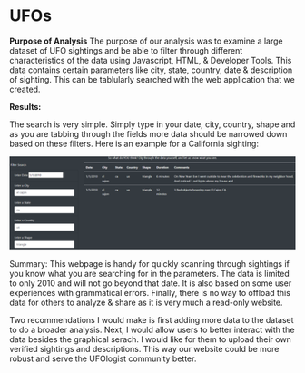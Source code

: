# UFOs
__Purpose of Analysis__
The purpose of our analysis was to examine a large dataset of UFO sightings and be able to filter through different characteristics of the data using Javascript, HTML, & Developer Tools. This data contains certain parameters like city, state, country, date & description of sighting. This can be tablularly searched with the web application that we created. 

__Results:__

The search is very simple. Simply type in your date, city, country, shape and as you are tabbing through the fields more data should be narrowed down based on these filters. Here is an example for a California sighting:

![alt text](https://github.com/PDob02/UFOs/blob/main/static/images/el_cajon.png)

Summary:
This webpage is handy for quickly scanning through sightings if you know what you are searching for in the parameters. The data is limited to only 2010 and will not go beyond that date. It is also based on some user experiences with grammatical errors. Finally, there is no way to offload this data for others to analyze & share as it is very much a read-only website. 

Two recommendations I would make is first adding more data to the dataset to do a broader analysis. Next, I would allow users to better interact with the data besides the graphical serach. I would like for them to upload their own verified sightings and descriptions. This way our website could be more robust and serve the UFOlogist community better. 